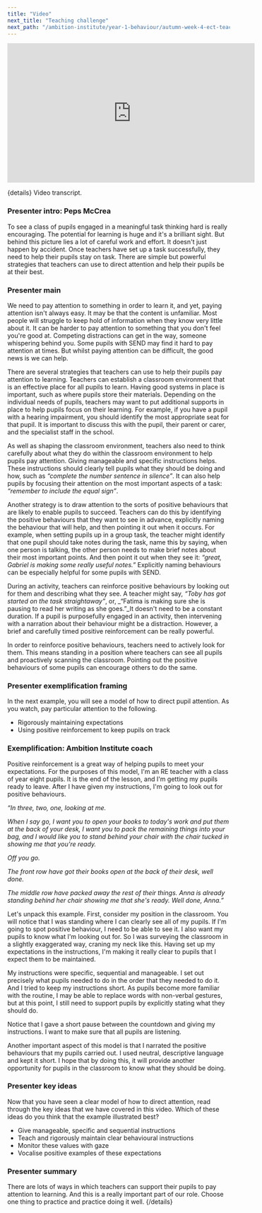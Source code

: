 ```yaml
---
title: "Video"
next_title: "Teaching challenge"
next_path: "/ambition-institute/year-1-behaviour/autumn-week-4-ect-teaching-challenge"
---
```


<iframe width="560" height="315" src="https://www.youtube.com/embed/C5qXXtnNXik" title="YouTube video player" frameborder="0" allow="accelerometer; autoplay; clipboard-write; encrypted-media; gyroscope; picture-in-picture; web-share" allowfullscreen></iframe>

{details}
Video transcript.

### Presenter intro: Peps McCrea

To see a class of pupils engaged in a meaningful task thinking hard is really encouraging.
The potential for learning is huge and it's a brilliant sight. But behind this picture
lies a lot of careful work and effort. It doesn't just happen by accident. Once teachers
have set up a task successfully, they need to help their pupils stay on task. There
are simple but powerful strategies that teachers can use to direct attention and
help their pupils be at their best.

### Presenter main

We need to pay attention to something in order to learn it, and yet, paying attention
isn't always easy. It may be that the content is unfamiliar. Most people will struggle
to keep hold of information when they know very little about it. It can be harder
to pay attention to something that you don't feel you're good at. Competing distractions
can get in the way, someone whispering behind you. Some pupils with SEND may find
it hard to pay attention at times. But whilst paying attention can be difficult,
the good news is we can help.

There are several strategies that teachers can use to help their pupils pay attention to learning. Teachers can establish a classroom environment that is an effective place for all pupils to learn. Having good systems in place is important, such as where pupils store their materials. Depending on the individual needs of pupils, teachers may want to put additional supports in place to help pupils focus on their learning. For example, if you have a pupil with a hearing impairment, you should identify the most appropriate seat for that pupil. It is important to discuss this with the pupil, their parent or carer, and the specialist staff in the school.

As well as shaping the classroom environment, teachers also need to think carefully about what they do within the classroom environment to help pupils pay attention. Giving manageable and specific instructions helps. These instructions should clearly tell pupils what they should be doing and how, such as _“complete the number sentence in silence”_. It can also help pupils by focusing their attention on the most important aspects of a task: _“remember to include the equal sign”_.

Another strategy is to draw attention to the sorts of positive behaviours that are likely to enable pupils to succeed. Teachers can do this by identifying the positive behaviours that they want to see in advance, explicitly naming the behaviour that will help, and then pointing it out when it occurs. For example, when setting pupils up in a group task, the teacher might identify that one pupil should take notes during the task, name this by saying, when one person is talking, the other person needs to make brief notes about their most important points. And then point it out when they see it: _“great, Gabriel is making some really useful notes.”_ Explicitly naming behaviours can be especially helpful for some pupils with SEND.

During an activity, teachers can reinforce positive behaviours by looking out for them and describing what they see. A teacher might say, _“Toby has got started on the task straightaway”_, or, \_“Fatima is making sure she is pausing to read her writing as she goes.”\_It doesn't need to be a constant duration. If a pupil is purposefully engaged in an activity, then intervening with a narration about their behaviour might be a distraction. However, a brief and carefully timed positive reinforcement can be really powerful.

In order to reinforce positive behaviours, teachers need to actively look for them. This means standing in a position where teachers can see all pupils and proactively scanning the classroom. Pointing out the positive behaviours of some pupils can encourage others to do the same.

### Presenter exemplification framing

In the next example, you will see a model of how to direct pupil attention. As you
watch, pay particular attention to the following.

- Rigorously maintaining expectations
- Using positive reinforcement to keep pupils on track

### Exemplification: Ambition Institute coach

Positive reinforcement is a great way of helping pupils to meet your
expectations. For the purposes of this model, I'm an RE teacher with a class of
year eight pupils. It is the end of the lesson, and I'm getting my pupils ready
to leave. After I have given my instructions, I'm going to look out for positive
behaviours.

_“In three, two, one, looking at me._

_When I say go, I want you to open your books to today's work and put them at the back of your desk, I want you to pack the remaining things into your bag, and I would like you to stand behind your chair with the chair tucked in showing me that you're ready._

_Off you go._

_The front row have got their books open at the back of their desk, well done._

_The middle row have packed away the rest of their things. Anna is already standing behind her chair showing me that she's ready. Well done, Anna.”_

Let's unpack this example. First, consider my position in the classroom. You will notice that I was standing where I can clearly see all of my pupils. If I'm going to spot positive behaviour, I need to be able to see it. I also want my pupils to know what I'm looking out for. So I was surveying the classroom in a slightly exaggerated way, craning my neck like this. Having set up my expectations in the instructions, I'm making it really clear to pupils that I expect them to be maintained.

My instructions were specific, sequential and manageable. I set out precisely what pupils needed to do in the order that they needed to do it. And I tried to keep my instructions short. As pupils become more familiar with the routine, I may be able to replace words with non-verbal gestures, but at this point, I still need to support pupils by explicitly stating what they should do.

Notice that I gave a short pause between the countdown and giving my instructions. I want to make sure that all pupils are listening.

Another important aspect of this model is that I narrated the positive behaviours that my pupils carried out. I used neutral, descriptive language and kept it short. I hope that by doing this, it will provide another opportunity for pupils in the classroom to know what they should be doing.

### Presenter key ideas

Now that you have seen a clear model of how to direct attention, read through the
key ideas that we have covered in this video. Which of these ideas do you think that
the example illustrated best?

- Give manageable, specific and sequential instructions
- Teach and rigorously maintain clear behavioural instructions
- Monitor these values with gaze
- Vocalise positive examples of these expectations

### Presenter summary

There are lots of ways in which teachers can support their pupils to pay
attention to learning. And this is a really important part of our role. Choose
one thing to practice and practice doing it well. {/details}
